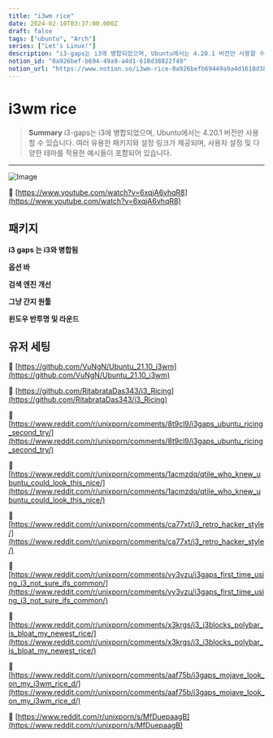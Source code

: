 ```yaml
---
title: "i3wm rice"
date: 2024-02-10T03:37:00.000Z
draft: false
tags: ["ubuntu", "Arch"]
series: ["Let's Linux!"]
description: "i3-gaps는 i3에 병합되었으며, Ubuntu에서는 4.20.1 버전만 사용할 수 있습니다. 여러 유용한 패키지와 설정 링크가 제공되며, 사용자 설정 및 다양한 테마를 적용한 예시들이 포함되어 있습니다."
notion_id: "0a926bef-b694-49a9-a4d1-618d38822f49"
notion_url: "https://www.notion.so/i3wm-rice-0a926befb69449a9a4d1618d38822f49"
---
```


# i3wm rice

> **Summary**
> i3-gaps는 i3에 병합되었으며, Ubuntu에서는 4.20.1 버전만 사용할 수 있습니다. 여러 유용한 패키지와 설정 링크가 제공되며, 사용자 설정 및 다양한 테마를 적용한 예시들이 포함되어 있습니다.

---

![Image](https://prod-files-secure.s3.us-west-2.amazonaws.com/09ccd4d5-876c-4bba-bbdf-cc77a0a11257/3b9564cb-dea9-4ae8-a8ef-e6ebff8d8f6e/Untitled.png?X-Amz-Algorithm=AWS4-HMAC-SHA256&X-Amz-Content-Sha256=UNSIGNED-PAYLOAD&X-Amz-Credential=ASIAZI2LB466UXCSJ7R6%2F20250724%2Fus-west-2%2Fs3%2Faws4_request&X-Amz-Date=20250724T101937Z&X-Amz-Expires=3600&X-Amz-Security-Token=IQoJb3JpZ2luX2VjEAIaCXVzLXdlc3QtMiJHMEUCIQD59OG79x9ZurI%2FbBkoGOUZEAOZTgGleAKXfuzo40m1yAIgSVsB4%2BaicsbfBaRd7bAequ7DnsPkwStWIH7PBRwQQywq%2FwMIKhAAGgw2Mzc0MjMxODM4MDUiDLGenp8wVOTJujrB7yrcA2JY2pxMM5RXVyjBVZ2YrTFn48EtUB0azcO9GpRHFk9xMc4fJDFW28kqBMBbMXfBCieBVxinZFBkxzUuOcwQ4Yv439vwsHg5vw0y1TusDoLy8rSYedo2YU55oYA9dnhRp8AtAGnz63IKnVbwCOa7E0T%2F8lG%2FIu%2Fo83VficzC5JSVa9J0x2Ln%2F%2FKxsGo58Bs1m4mfKwg8jCwm%2FvKb%2BtobmN%2FK6Rm9amVw55DJYDVKHk0o9xySyIJbMonxPXWPbvaMVzVukUMoB%2B%2FiAic0kjX8T9389LXEBVDmvrY5fKt94e96WEc4lh9rwHU1DzToS5N0OOvnxVjpv2zi8g%2BLm%2FQyYVA%2Bdj69Dxszryrvnp4somVuCWIrv74JsDshUgjqN5EFw95BOcsFzsa%2BzpWivoCn%2BLC8oO8A3C6%2Fj6oT5FeVHpW2FuYt1dy6SdmhM7MRnBlYSsYLWMFZf9Wy9WPKu%2Be9VJKr4I7NmhpQenZWLAU6HBAu29MMoDPDXaqQo1Xr%2F9vhvu6yQ6NlFE8LrhCbeQw07ThzeryQ8pNrpI1nGc90XqMJCOV7I%2Fsv7jqREzu9ApPxEYHUz4%2F9hS4CDstEAwxus4UVvyXk6GMMt64ijsnsdha4i%2FiSwF0v9O0cNt5YMIH2h8QGOqUBv64LCUdPc4%2FkKnMImjmSlwYMyllHFl5OMpweCGvGdoMk4I8mG%2FiEXWPIfKgFZLyG0%2FQO1SigwzBQUmHDFpT6eDuiKJnxJtpQIJBJRtRWgS0LU8JTcGqhj4j6nRS4ftFONNFqf1CElpj6JQUVG08Oq%2B64eWAhpTeKSqED0sE4az7EUboSdoHvPxbtpb8eFNJyt7O045%2FHSpCUBnhrD8pFoJOSMUh6&X-Amz-Signature=83b6a1097f60f88bbc528638c8baa081d05640491ecfefba35dee80296060dbe&X-Amz-SignedHeaders=host&x-amz-checksum-mode=ENABLED&x-id=GetObject)

🔗 [https://www.youtube.com/watch?v=6xqjA6vhqR8](https://www.youtube.com/watch?v=6xqjA6vhqR8)

## 패키지

**i3 gaps 는 i3와 병합됨**

**옵션 바**

**검색 엔진 개선**

**그냥 간지 원툴**

**윈도우 반투명 및 라운드**

## 유저 세팅

🔗 [https://github.com/VuNgN/Ubuntu_21.10_i3wm](https://github.com/VuNgN/Ubuntu_21.10_i3wm)

🔗 [https://github.com/RitabrataDas343/i3_Ricing](https://github.com/RitabrataDas343/i3_Ricing)

🔗 [https://www.reddit.com/r/unixporn/comments/8t9cl9/i3gaps_ubuntu_ricing_second_try/](https://www.reddit.com/r/unixporn/comments/8t9cl9/i3gaps_ubuntu_ricing_second_try/)

🔗 [https://www.reddit.com/r/unixporn/comments/1acmzdq/qtile_who_knew_ubuntu_could_look_this_nice/](https://www.reddit.com/r/unixporn/comments/1acmzdq/qtile_who_knew_ubuntu_could_look_this_nice/)

🔗 [https://www.reddit.com/r/unixporn/comments/ca77xt/i3_retro_hacker_style/](https://www.reddit.com/r/unixporn/comments/ca77xt/i3_retro_hacker_style/)

🔗 [https://www.reddit.com/r/unixporn/comments/vy3vzu/i3gaps_first_time_using_i3_not_sure_ifs_common/](https://www.reddit.com/r/unixporn/comments/vy3vzu/i3gaps_first_time_using_i3_not_sure_ifs_common/)

🔗 [https://www.reddit.com/r/unixporn/comments/x3krgs/i3_i3blocks_polybar_is_bloat_my_newest_rice/](https://www.reddit.com/r/unixporn/comments/x3krgs/i3_i3blocks_polybar_is_bloat_my_newest_rice/)

🔗 [https://www.reddit.com/r/unixporn/comments/aaf75b/i3gaps_mojave_look_on_my_i3wm_rice_d/](https://www.reddit.com/r/unixporn/comments/aaf75b/i3gaps_mojave_look_on_my_i3wm_rice_d/)

🔗 [https://www.reddit.com/r/unixporn/s/MfDuepaagB](https://www.reddit.com/r/unixporn/s/MfDuepaagB)

